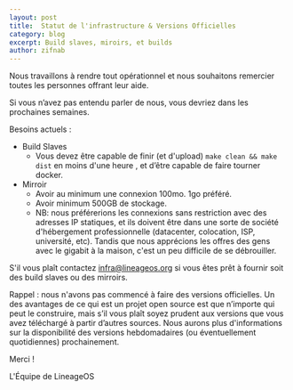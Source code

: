 ```yaml
---
layout: post
title:  Statut de l'infrastructure & Versions Officielles 
category: blog
excerpt: Build slaves, miroirs, et builds
author: zifnab
---
```


Nous travaillons à rendre tout opérationnel et nous souhaitons remercier toutes les personnes offrant leur aide.

Si vous n’avez pas entendu parler de nous, vous devriez dans les prochaines semaines.

Besoins actuels :

* Build Slaves 
  * Vous devez être capable de finir (et d'upload) `make clean && make dist` en moins d'une heure , et d’être capable de faire tourner docker. 
* Mirroir 
  * Avoir au minimum une connexion 100mo. 1go préféré. 
  * Avoir minimum 500GB de stockage. 
  * NB: nous préférerions les connexions sans restriction avec des adresses IP statiques, et ils doivent être dans une sorte de société d'hébergement professionnelle (datacenter, colocation, ISP, université, etc). Tandis que nous apprécions les offres des gens avec le gigabit à la maison, c'est un peu difficile de se débrouiller. 

S'il vous plaît contactez <infra@lineageos.org> si vous êtes prêt à fournir soit des build slaves ou des mirroirs.

Rappel : nous n'avons pas commencé à faire des versions officielles. Un des avantages de ce qui est un projet open source est que n’importe qui peut le construire, mais s’il vous plaît soyez prudent aux versions que vous avez téléchargé à partir d’autres sources. Nous aurons plus d'informations sur la disponibilité des versions hebdomadaires (ou éventuellement quotidiennes) prochainement.

Merci !

L'Équipe de LineageOS